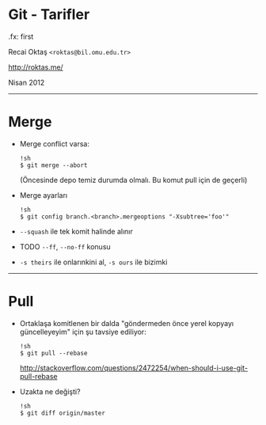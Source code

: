 #   Git - Tarifler

.fx: first

Recai Oktaş `<roktas@bil.omu.edu.tr>`

http://roktas.me/

Nisan 2012

---

#   Merge

-   Merge conflict varsa:

        !sh
        $ git merge --abort

    (Öncesinde depo temiz durumda olmalı.  Bu komut pull için de geçerli)

-   Merge ayarları

        !sh
        $ git config branch.<branch>.mergeoptions "-Xsubtree='foo'"

-   `--squash` ile tek komit halinde alınır

-   TODO `--ff`, `--no-ff` konusu

-   `-s theirs` ile onlarınkini al, `-s ours` ile bizimki

---

#   Pull

-   Ortaklaşa komitlenen bir dalda "göndermeden önce yerel kopyayı
    güncelleyeyim" için şu tavsiye ediliyor:

        !sh
        $ git pull --rebase

    http://stackoverflow.com/questions/2472254/when-should-i-use-git-pull-rebase

-   Uzakta ne değişti?

        !sh
        $ git diff origin/master
